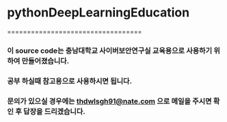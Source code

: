 # pythonDeepLearningEducation
==================================

### 이 source code는 충남대학교 사이버보안연구실 교육용으로 사용하기 위하여 만들어졌습니다.
### 공부 하실때 참고용으로 사용하시면 됩니다.
### 문의가 있으실 경우에는 thdwlsgh91@nate.com 으로 메일을 주시면 확인 후 답장을 드리겠습니다.

